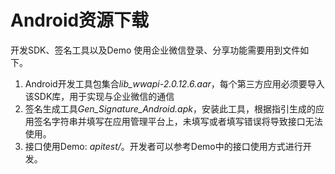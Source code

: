 # Android资源下载
开发SDK、签名工具以及Demo
使用企业微信登录、分享功能需要用到文件如下。
1. Android开发工具包集合*lib_wwapi-2.0.12.6.aar*，每个第三方应用必须要导入该SDK库，用于实现与企业微信的通信
2. 签名生成工具*Gen_Signature_Android.apk*，安装此工具，根据指引生成的应用签名字符串并填写在应用管理平台上，未填写或者填写错误将导致接口无法使用。
3. 接口使用Demo: *apitest/*。开发者可以参考Demo中的接口使用方式进行开发。